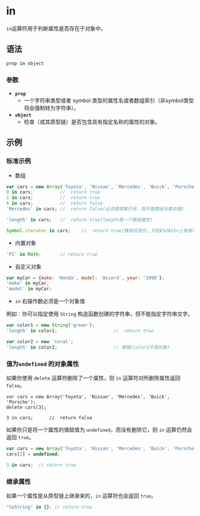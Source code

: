 ﻿# in

`in`运算符用于判断属性是否存在于对象中。

## 语法

```javascript
prop in object
```

### 参数

- **`prop`**
    - 一个字符串类型或者 symbol 类型的属性名或者数组索引（非symbol类型将会强制转为字符串）。
- **`object`**
    - 检查（或其原型链）是否包含具有指定名称的属性的对象。

## 示例

### 标准示例

- 数组

```javascript
var cars = new Array('Toyota', 'Nissan', 'Mercedes', 'Buick', 'Porsche');
0 in cars;          //  return true
1 in cars;          //  return true
6 in cars;          //  return false
'Mercedes' in cars; //  return false(必须使用索引号，而不是数组元素的值)

'length' in cars;   //  return true(length是一个数组属性)

Symbol.iterator in cars;    //  return true(数组可迭代，只在ES2015+上有效)
```

 - 内置对象

```javascript
'PI' in Math;       // return true
```

 - 自定义对象

```javascript
var myCar = {make: 'Honda', model: 'Accord', year: '1998'};
'make' in myCar;
'model' in myCar;
```

 - `in` 右操作数必须是一个对象值
 
例如：你可以指定使用 `String` 构造函数创建的字符串，但不能指定字符串文字。

```javascript
var color1 = new String('green');
'length' in color1;                     //  return true

var color2 = new 'coral';
'length' in color2;                     // 报错(color2不是对象)
```

###  值为`undefined` 的对象属性

如果你使用 `delete` 运算符删除了一个属性，则 `in` 运算符对所删除属性返回 `false`。

```javasript
var cars = new Array('Toyota', 'Nissan', 'Mercedes', 'Buick', 'Porsche');
delete cars[3];

3 in cars;      //  return false
```

如果你只是将一个属性的值赋值为 `undefined`，而没有删除它，则 `in` 运算仍然会返回 `true`。

```javascript
var cars = new Array('Toyota', 'Nissan', 'Mercedes', 'Buick', 'Porsche');
cars[3] = undefined;

3 in cars;  // return true
```

### 继承属性

如果一个属性是从原型链上继承来的，`in` 运算符也会返回 `true`。

```javascript
"toString" in {}; // return true
```
